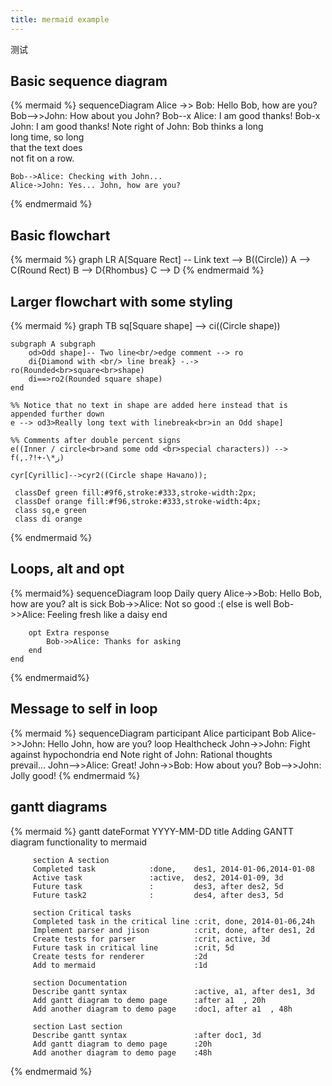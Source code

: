 ```yaml
---
title: mermaid example
---
```


测试

<!--more-->

## Basic sequence diagram

{% mermaid %}
sequenceDiagram
    Alice ->> Bob: Hello Bob, how are you?
    Bob-->>John: How about you John?
    Bob--x Alice: I am good thanks!
    Bob-x John: I am good thanks!
    Note right of John: Bob thinks a long<br/>long time, so long<br/>that the text does<br/>not fit on a row.

    Bob-->Alice: Checking with John...
    Alice->John: Yes... John, how are you?
{% endmermaid %}

## Basic flowchart

{% mermaid %}
graph LR
    A[Square Rect] -- Link text --> B((Circle))
    A --> C(Round Rect)
    B --> D{Rhombus}
    C --> D
{% endmermaid %}


## Larger flowchart with some styling

{% mermaid %}
graph TB
    sq[Square shape] --> ci((Circle shape))

    subgraph A subgraph
        od>Odd shape]-- Two line<br/>edge comment --> ro
        di{Diamond with <br/> line break} -.-> ro(Rounded<br>square<br>shape)
        di==>ro2(Rounded square shape)
    end

    %% Notice that no text in shape are added here instead that is appended further down
    e --> od3>Really long text with linebreak<br>in an Odd shape]

    %% Comments after double percent signs
    e((Inner / circle<br>and some odd <br>special characters)) --> f(,.?!+-\*ز)

    cyr[Cyrillic]-->cyr2((Circle shape Начало));

     classDef green fill:#9f6,stroke:#333,stroke-width:2px;
     classDef orange fill:#f96,stroke:#333,stroke-width:4px;
     class sq,e green
     class di orange

{% endmermaid %}

## Loops, alt and opt

{% mermaid%}
sequenceDiagram
    loop Daily query
        Alice->>Bob: Hello Bob, how are you?
        alt is sick
            Bob->>Alice: Not so good :(
        else is well
            Bob->>Alice: Feeling fresh like a daisy
        end

        opt Extra response
            Bob->>Alice: Thanks for asking
        end
    end
{% endmermaid%}

## Message to self in loop

{% mermaid %}
sequenceDiagram
    participant Alice
    participant Bob
    Alice->>John: Hello John, how are you?
    loop Healthcheck
        John->>John: Fight against hypochondria
    end
    Note right of John: Rational thoughts<br/>prevail...
    John-->>Alice: Great!
    John->>Bob: How about you?
    Bob-->>John: Jolly good!
{% endmermaid %}


## gantt diagrams

{% mermaid %}
  gantt
         dateFormat  YYYY-MM-DD
         title Adding GANTT diagram functionality to mermaid

         section A section
         Completed task            :done,    des1, 2014-01-06,2014-01-08
         Active task               :active,  des2, 2014-01-09, 3d
         Future task               :         des3, after des2, 5d
         Future task2              :         des4, after des3, 5d

         section Critical tasks
         Completed task in the critical line :crit, done, 2014-01-06,24h
         Implement parser and jison          :crit, done, after des1, 2d
         Create tests for parser             :crit, active, 3d
         Future task in critical line        :crit, 5d
         Create tests for renderer           :2d
         Add to mermaid                      :1d

         section Documentation
         Describe gantt syntax               :active, a1, after des1, 3d
         Add gantt diagram to demo page      :after a1  , 20h
         Add another diagram to demo page    :doc1, after a1  , 48h

         section Last section
         Describe gantt syntax               :after doc1, 3d
         Add gantt diagram to demo page      :20h
         Add another diagram to demo page    :48h
{% endmermaid %}
